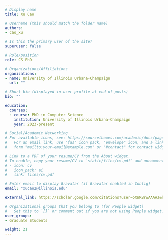 ```yaml
---
# Display name
title: Xu Cao

# Username (this should match the folder name)
authors:
- cao_xu

# Is this the primary user of the site?
superuser: false

# Role/position
role: CS PhD

# Organizations/Affiliations
organizations:
- name: University of Illinois Urbana-Champaign
  url: ""

# Short bio (displayed in user profile at end of posts)
bio: ""

education:
  courses:
  - course: PhD in Computer Science
    institution: University of Illinois Urbana-Champaign
    year: 2023-present

# Social/Academic Networking
# For available icons, see: https://sourcethemes.com/academic/docs/page-builder/#icons
#   For an email link, use "fas" icon pack, "envelope" icon, and a link in the
#   form "mailto:your-email@example.com" or "#contact" for contact widget.

# Link to a PDF of your resume/CV from the About widget.
# To enable, copy your resume/CV to `static/files/cv.pdf` and uncomment the lines below.
# - icon: cv
#   icon_pack: ai
#   link: files/cv.pdf

# Enter email to display Gravatar (if Gravatar enabled in Config)
email: "xucao2@illinois.edu"

external_link: https://scholar.google.com/citations?user=oXWRBrwAAAAJ&hl=zh-CN

# Organizational groups that you belong to (for People widget)
#   Set this to `[]` or comment out if you are not using People widget.
user_groups:
- Graduate Students

weight: 21
---
```

